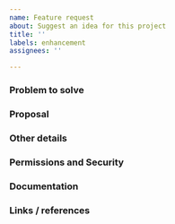```yaml
---
name: Feature request
about: Suggest an idea for this project
title: ''
labels: enhancement
assignees: ''

---
```


### Problem to solve 


### Proposal


### Other details


### Permissions and Security


### Documentation


### Links / references
